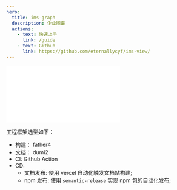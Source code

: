 ```yaml
---
hero:
  title: ims-graph
  description: 企业图谱
  actions:
    - text: 快速上手
      link: /guide
    - text: Github
      link: https://github.com/eternallycyf/ims-view/
---
```


<embed src="../README.md"></embed>

工程框架选型如下：

- 构建： father4
- 文档： dumi2
- CI: Github Action
- CD:
  - 文档发布: 使用 vercel 自动化触发文档站构建;
  - npm 发布: 使用 `semantic-release` 实现 npm 包的自动化发布;
